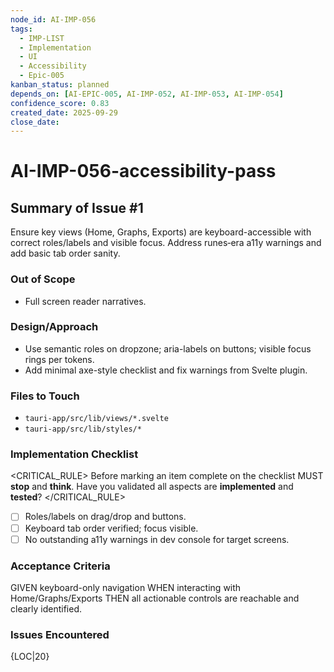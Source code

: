 ```yaml
---
node_id: AI-IMP-056
tags:
  - IMP-LIST
  - Implementation
  - UI
  - Accessibility
  - Epic-005
kanban_status: planned
depends_on: [AI-EPIC-005, AI-IMP-052, AI-IMP-053, AI-IMP-054]
confidence_score: 0.83
created_date: 2025-09-29
close_date:
---
```


# AI-IMP-056-accessibility-pass

## Summary of Issue #1
Ensure key views (Home, Graphs, Exports) are keyboard-accessible with correct roles/labels and visible focus. Address runes‑era a11y warnings and add basic tab order sanity.

### Out of Scope 
- Full screen reader narratives.

### Design/Approach  
- Use semantic roles on dropzone; aria-labels on buttons; visible focus rings per tokens.
- Add minimal axe-style checklist and fix warnings from Svelte plugin.

### Files to Touch
- `tauri-app/src/lib/views/*.svelte`
- `tauri-app/src/lib/styles/*`

### Implementation Checklist

<CRITICAL_RULE>
Before marking an item complete on the checklist MUST **stop** and **think**. Have you validated all aspects are **implemented** and **tested**?
</CRITICAL_RULE>

- [ ] Roles/labels on drag/drop and buttons.
- [ ] Keyboard tab order verified; focus visible.
- [ ] No outstanding a11y warnings in dev console for target screens.

### Acceptance Criteria
GIVEN keyboard-only navigation
WHEN interacting with Home/Graphs/Exports
THEN all actionable controls are reachable and clearly identified.

### Issues Encountered 
{LOC|20}

